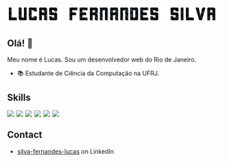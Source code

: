 <h1 align="center">
  <img src="./name.gif" alt="Lucas Fernandes Silva" />
</h1>

## Olá! 👋
Meu nome é Lucas. Sou um desenvolvedor web do Rio de Janeiro.

- 📚 Estudante de Ciência da Computação na UFRJ.

## Skills
<div style="display: flex; gap: 5px;" >
    <img src="https://img.shields.io/badge/React-20232A?style=for-the-badge&logo=react&logoColor=61DAFB" />
    <img src="https://img.shields.io/badge/JavaScript-323330?style=for-the-badge&logo=javascript&logoColor=F7DF1E" />
    <img src="https://img.shields.io/badge/TypeScript-007ACC?style=for-the-badge&logo=typescript&logoColor=white" />
    <img src="https://img.shields.io/badge/Node.js-339933?style=for-the-badge&logo=nodedotjs&logoColor=white" />
    <img src="https://img.shields.io/badge/Prisma-3982CE?style=for-the-badge&logo=Prisma&logoColor=white" />
     <img src="https://img.shields.io/badge/PostgreSQL-316192?style=for-the-badge&logo=postgresql&logoColor=white" />
</div>

## Contact
- [silva-fernandes-lucas](https://www.linkedin.com/in/silva-fernandes-lucas/) on LinkedIn
